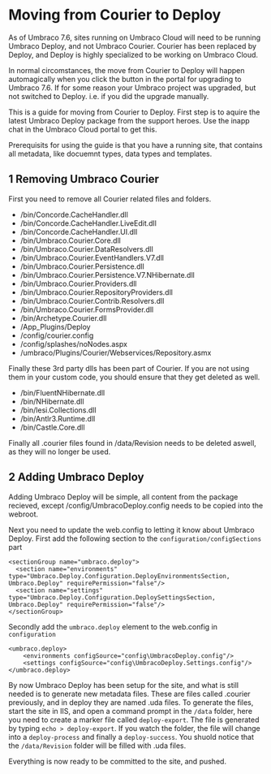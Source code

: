 # Moving from Courier to Deploy

As of Umbraco 7.6, sites running on Umbraco Cloud will need to be running Umbraco Deploy, and not Umbraco Courier.
Courier has been replaced by Deploy, and Deploy is highly specialized to be working on Umbraco Cloud.

In normal circomstances, the move from Courier to Deploy will happen automagically when you click the button in the portal for upgrading to Umbraco 7.6. 
If for some reason your Umbraco project was upgraded, but not switched to Deploy. i.e. if you did the upgrade manually.

This is a guide for moving from Courier to Deploy. First step is to aquire the latest Umbraco Deploy package from the support heroes. Use the inapp chat in the Umbraco Cloud portal to get this.

Prerequisits for using the guide is that you have a running site, that contains all metadata, like docuemnt types, data types and templates. 

## 1 Removing Umbraco Courier
First you need to remove all Courier related files and folders.

* /bin/Concorde.CacheHandler.dll
* /bin/Concorde.CacheHandler.LiveEdit.dll
* /bin/Concorde.CacheHandler.UI.dll
* /bin/Umbraco.Courier.Core.dll
* /bin/Umbraco.Courier.DataResolvers.dll
* /bin/Umbraco.Courier.EventHandlers.V7.dll
* /bin/Umbraco.Courier.Persistence.dll
* /bin/Umbraco.Courier.Persistence.V7.NHibernate.dll
* /bin/Umbraco.Courier.Providers.dll
* /bin/Umbraco.Courier.RepositoryProviders.dll
* /bin/Umbraco.Courier.Contrib.Resolvers.dll
* /bin/Umbraco.Courier.FormsProvider.dll
* /bin/Archetype.Courier.dll
* /App_Plugins/Deploy
* /config/courier.config
* /config/splashes/noNodes.aspx
* /umbraco/Plugins/Courier/Webservices/Repository.asmx

Finally these 3rd party dlls has been part of Courier. If you are not using them in your custom code, you should ensure that they get deleted as well.

* /bin/FluentNHibernate.dll
* /bin/NHibernate.dll
* /bin/lesi.Collections.dll
* /bin/Antlr3.Runtime.dll
* /bin/Castle.Core.dll

Finally all .courier files found in /data/Revision needs to be deleted aswell, as they will no longer be used.

## 2 Adding Umbraco Deploy

Adding Umbraco Deploy will be simple, all content from the package recieved, except /config/UmbracoDeploy.config needs to be copied into the webroot.

Next you need to update the web.config to letting it know about Umbraco Deploy. 
First add the following section to the `configuration/configSections` part

    <sectionGroup name="umbraco.deploy">
      <section name="environments" type="Umbraco.Deploy.Configuration.DeployEnvironmentsSection, Umbraco.Deploy" requirePermission="false"/>
      <section name="settings" type="Umbraco.Deploy.Configuration.DeploySettingsSection, Umbraco.Deploy" requirePermission="false"/>
    </sectionGroup>

Secondly add the `umbraco.deploy` element to the web.config in `configuration`

    <umbraco.deploy>
        <environments configSource="config\UmbracoDeploy.config"/>
        <settings configSource="config\UmbracoDeploy.Settings.config"/>
    </umbraco.deploy>

By now Umbraco Deploy has been setup for the site, and what is still needed is to generate new metadata files. These are files called .courier previously, and in deploy they are named .uda files.
To generate the files, start the site in IIS, and open a command prompt in the `/data` folder, here you need to create a marker file called `deploy-export`. The file is generated by typing `echo > deploy-export`. If you watch the folder, the file will change into a `deploy-process` and finally a `deploy-success`. You shuold notice that the `/data/Revision` folder will be filled with .uda files.

Everything is now ready to be committed to the site, and pushed.
